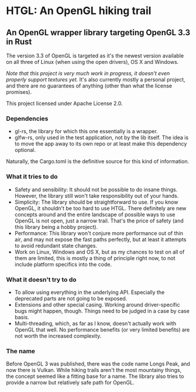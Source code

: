 # HTGL: An OpenGL hiking trail

## An OpenGL wrapper library targeting OpenGL 3.3 in Rust

The version 3.3 of OpenGL is targeted as it's the newest version available on all three of Linux (when using the open drivers), OS X and Windows.

*Note that this project is very much work in progress, it doesn't even properly support textures yet.* It's also currently mostly a personal project, and there are no guarantees of anything (other than what the license promises).

This project licensed under Apache License 2.0.

### Dependencies

- gl-rs, the library for which this one essentially is a wrapper.
- glfw-rs, only used in the test application, not by the lib itself. The idea is to move the app away to its own repo or at least make this dependency optional.

Naturally, the Cargo.toml is the definitive source for this kind of information.

### What it tries to do

- Safety and sensibility: It should not be possible to do insane things. However, the library still won't take responsibility out of your hands.
- Simplicity: The library should be straightforward to use. If you know OpenGL, it shouldn't be too hard to use HTGL. There definitely are new concepts around and the entire landscape of possible ways to use OpenGL is not open, just a narrow trail. That's the price of safety (and this library being a hobby project).
- Performance: This library won't conjure more performance out of thin air, and may not expose the fast paths perfectly, but at least it attempts to avoid redundant state changes.
- Work on Linux, Windows and OS X, but as my chances to test on all of them are limited, this is mostly a thing of principle right now, to not include platform specifics into the code.

### What it doesn't try to do

- To allow using everything in the underlying API. Especially the deprecated parts are not going to be exposed.
- Extensions and other special casing. Working around driver-specific bugs might happen, though. Things need to be judged in a case by case basis.
- Multi-threading, which, as far as I know, doesn't actually work with OpenGL that well. No performance benefits (or very limited benefits) are not worth the increased complexity.

### The name

Before OpenGL 3 was published, there was the code name Longs Peak, and now there is Vulkan. While hiking trails aren't the most mountainy things, the concept seemed like a fitting base for a name. The library also tries to provide a narrow but relatively safe path for OpenGL.